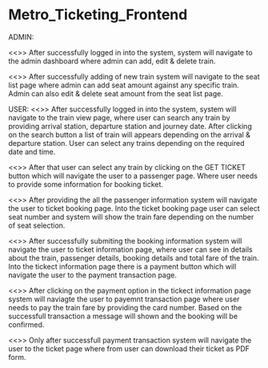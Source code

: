 # Metro_Ticketing_Frontend
ADMIN:

<<<train page>>>
After successfully logged in into the system, system will navigate to the admin dashboard where admin can add, edit & delete train.

<<<seat page>>>
After successfully adding of new train system will navigate to the seat list page where admin can add seat amount against any specific train.
Admin can also edit & delete seat amount from the seat list page.

USER:
<<<train page>>>
After successfully logged in into the system, system will navigate to the train view page, where user can search any train by providing arrival station, departure station and 
journey date.
After clicking on the search button a list of train will appears depending on the arrival & departure station.
User can select any trains depending on the required date and time.

<<<passenger page>>>
After that user can select any train by clicking on the GET TICKET button which will navigate the user to a passenger page. 
Where user needs to provide some information for booking ticket.

<<<ticket booking page>>>
After providing the all the passenger information system will navigate the user to ticket booking page.
Into the ticket booking page user can select seat number and system will show the train fare depending on the number of seat selection.


<<<ticket information page>>>
After successfully submiting the booking information system will navigate the user to ticket information page, where user can see in details about the train,
passenger details, booking details and total fare of the train.
Into the tickect information page there is a payment button which will navigate the user to the payment transaction page.

<<<transaction page>>>
After clicking on the payment option in the tickect information page system will naviagte the user to payemnt transaction page where user needs to pay the train fare by 
providing the card number. 
Based on the successfull transaction a message will shown and the booking will be confirmed.

<<<tickect page>>>
Only after successfull payment transaction system will navigate the user to the ticket page where from user can download their ticket as PDF form.
